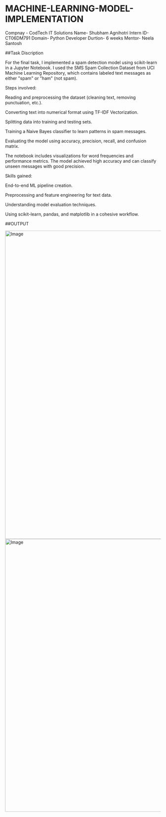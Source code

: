 # MACHINE-LEARNING-MODEL-IMPLEMENTATION
Compnay - CodTech IT Solutions
Name- Shubham Agnihotri
Intern ID- CT06DM791
Domain- Python Developer
Durtion- 6 weeks
Mentor- Neela Santosh

##Task Discription 

For the final task, I implemented a spam detection model using scikit-learn in a Jupyter Notebook. I used the SMS Spam Collection Dataset from UCI Machine Learning Repository, which contains labeled text messages as either "spam" or "ham" (not spam).

Steps involved:

Reading and preprocessing the dataset (cleaning text, removing punctuation, etc.).

Converting text into numerical format using TF-IDF Vectorization.

Splitting data into training and testing sets.

Training a Naive Bayes classifier to learn patterns in spam messages.

Evaluating the model using accuracy, precision, recall, and confusion matrix.

The notebook includes visualizations for word frequencies and performance metrics. The model achieved high accuracy and can classify unseen messages with good precision.

Skills gained:

End-to-end ML pipeline creation.

Preprocessing and feature engineering for text data.

Understanding model evaluation techniques.

Using scikit-learn, pandas, and matplotlib in a cohesive workflow.

##OUTPUT

<img width="1918" height="998" alt="Image" src="https://github.com/user-attachments/assets/e9ffac4a-d3dc-411a-8d5f-9eff2a833bc3" />
<img width="1919" height="883" alt="Image" src="https://github.com/user-attachments/assets/3bde5c37-488b-4679-8fa7-16a343464ca6" />

